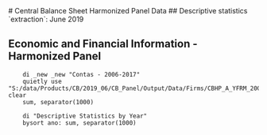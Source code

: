 <meta charset="utf-8"/>
# Central Balance Sheet Harmonized Panel Data
## Descriptive statistics
`extraction`: June 2019


## **Economic and Financial Information - Harmonized Panel**
```
    di _new _new "Contas - 2006-2017"
    quietly use "S:/data/Products/CB/2019_06/CB_Panel/Output/Data/Firms/CBHP_A_YFRM_20062017_JUN19_CONTAS_V01.dta", clear
    sum, separator(1000)

    di "Descriptive Statistics by Year"
    bysort ano: sum, separator(1000)
```







